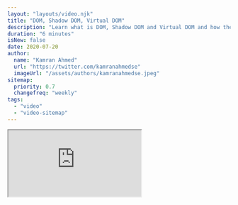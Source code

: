 ```yaml
---
layout: "layouts/video.njk"
title: "DOM, Shadow DOM, Virtual DOM"
description: "Learn what is DOM, Shadow DOM and Virtual DOM and how they work."
duration: "6 minutes"
isNew: false
date: 2020-07-20
author:
  name: "Kamran Ahmed"
  url: "https://twitter.com/kamranahmedse"
  imageUrl: "/assets/authors/kamranahmedse.jpeg"
sitemap:
  priority: 0.7
  changefreq: "weekly"
tags:
  - "video"
  - "video-sitemap"
---
```


<iframe class="w-full aspect-video mb-5" src="https://www.youtube.com/embed/7Tok22qxPzQ" title="DOM, Shadow DOM, Virtual DOM"></iframe>